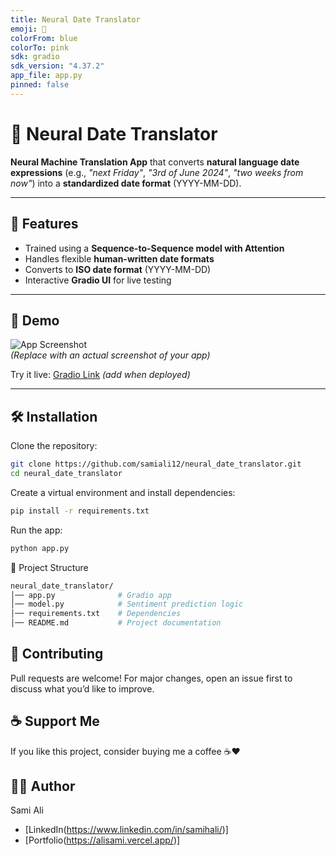 ```yaml
---
title: Neural Date Translator
emoji: 🌟
colorFrom: blue
colorTo: pink
sdk: gradio
sdk_version: "4.37.2"
app_file: app.py
pinned: false
---
```


# 📅 Neural Date Translator

**Neural Machine Translation App** that converts **natural language date expressions** (e.g., *"next Friday"*, *"3rd of June 2024"*, *"two weeks from now"*) into a **standardized date format** (YYYY-MM-DD).  

---

## 🚀 Features
- Trained using a **Sequence-to-Sequence model with Attention**
- Handles flexible **human-written date formats**
- Converts to **ISO date format** (YYYY-MM-DD)
- Interactive **Gradio UI** for live testing

---

## 📸 Demo
![App Screenshot](https://res.cloudinary.com/dcffvppph/image/upload/v1757498196/pp2_ofwxyt.png)  
*(Replace with an actual screenshot of your app)*  

Try it live: [Gradio Link](https://huggingface.co/spaces/neural_date_translator) *(add when deployed)*  

---

## 🛠️ Installation

Clone the repository:
```bash
git clone https://github.com/samiali12/neural_date_translator.git
cd neural_date_translator
```

Create a virtual environment and install dependencies:
```bash
pip install -r requirements.txt
```

Run the app:
```bash
python app.py
```

📂 Project Structure
```bash
neural_date_translator/
│── app.py              # Gradio app
│── model.py            # Sentiment prediction logic
│── requirements.txt    # Dependencies
│── README.md           # Project documentation
```

## 🤝 Contributing
Pull requests are welcome! For major changes, open an issue first to discuss what you’d like to improve.

## ☕ Support Me
If you like this project, consider buying me a coffee ☕❤️

## 👨‍💻 Author
Sami Ali
- [LinkedIn(https://www.linkedin.com/in/samihali/)]
- [Portfolio(https://alisami.vercel.app/)]

